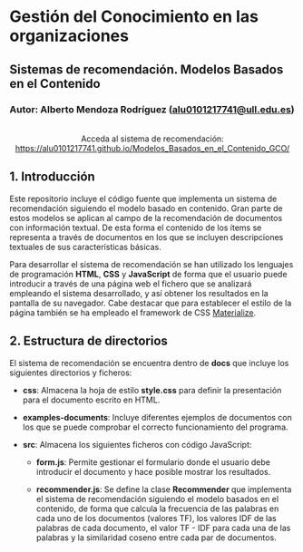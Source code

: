 # Gestión del Conocimiento en las organizaciones
## Sistemas de recomendación. Modelos Basados en el Contenido
### Autor: Alberto Mendoza Rodríguez (alu0101217741@ull.edu.es)

<p align="center">
  <br>
  Acceda al sistema de recomendación: <a href="https://alu0101217741.github.io/Modelos_Basados_en_el_Contenido_GCO/">https://alu0101217741.github.io/Modelos_Basados_en_el_Contenido_GCO/</a>
  <br>
</p>


## 1. Introducción

Este repositorio incluye el código fuente que implementa un sistema de recomendación siguiendo el modelo basado en contenido. Gran parte de estos modelos se aplican al campo de la recomendación de documentos con información textual. De esta forma el contenido de los ítems se representa a través de documentos en los que se incluyen descripciones textuales de sus características básicas.

Para desarrollar el sistema de recomendación se han utilizado los lenguajes de programación **HTML**, **CSS** y  **JavaScript** de forma que el usuario puede introducir a través de una página web el fichero que se analizará empleando el sistema desarrollado, y así obtener los resultados en la pantalla de su navegador. Cabe destacar que para establecer el estilo de la página también se ha empleado el framework de CSS  [Materialize](https://materializecss.com/).

## 2. Estructura de directorios

El sistema de recomendación se encuentra dentro de **docs** que incluye los siguientes directorios y ficheros:

* **css**: Almacena la hoja de estilo **style.css** para definir la presentación para el documento escrito en HTML.
* **examples-documents**: Incluye diferentes ejemplos de documentos con los que se puede comprobar el correcto funcionamiento del programa.
* **src**: Almacena los siguientes ficheros con código JavaScript:

  * **form.js**: Permite gestionar el formulario donde el usuario debe introducir el documento y hace posible mostrar los resultados.

  * **recommender.js**: Se define la clase **Recommender** que implementa el sistema de recomendación siguiendo el modelo basados en el contenido, de forma que calcula la frecuencia de las palabras en cada uno de los documentos (valores TF), los valores IDF de las palabras de cada documento, el valor TF - IDF para cada una de las palabras y la similaridad coseno entre cada par de documentos.




